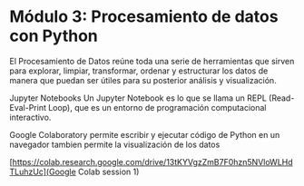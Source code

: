 # Módulo 3: Procesamiento de datos con Python 

El Procesamiento de Datos reúne toda una serie de herramientas que sirven para explorar, limpiar, transformar, ordenar y estructurar los datos de manera que puedan ser útiles para su posterior análisis y visualización.

Jupyter Notebooks Un Jupyter Notebook es lo que se llama un REPL (Read-Eval-Print Loop), que es un entorno de programación computacional interactivo.

Google Colaboratory permite escribir y ejecutar código de Python en un navegador tambien permite la visualización de los datos

[https://colab.research.google.com/drive/13tKYVgzZmB7F0hzn5NVloWLHdTLuhzUc](Google Colab session 1)